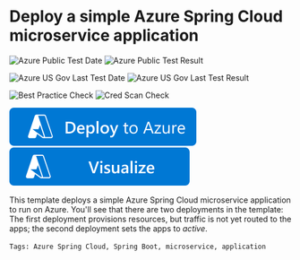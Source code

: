 # Deploy a simple Azure Spring Cloud microservice application

![Azure Public Test Date](https://azurequickstartsservice.blob.core.windows.net/badges/quickstarts/microsoft.appplatform/azure-spring-cloud/PublicLastTestDate.svg)
![Azure Public Test Result](https://azurequickstartsservice.blob.core.windows.net/badges/quickstarts/microsoft.appplatform/azure-spring-cloud/PublicDeployment.svg)

![Azure US Gov Last Test Date](https://azurequickstartsservice.blob.core.windows.net/badges/quickstarts/microsoft.appplatform/azure-spring-cloud/FairfaxLastTestDate.svg)
![Azure US Gov Last Test Result](https://azurequickstartsservice.blob.core.windows.net/badges/quickstarts/microsoft.appplatform/azure-spring-cloud/FairfaxDeployment.svg)

![Best Practice Check](https://azurequickstartsservice.blob.core.windows.net/badges/quickstarts/microsoft.appplatform/azure-spring-cloud/BestPracticeResult.svg)
![Cred Scan Check](https://azurequickstartsservice.blob.core.windows.net/badges/quickstarts/microsoft.appplatform/azure-spring-cloud/CredScanResult.svg)

[![Deploy To Azure](https://raw.githubusercontent.com/Azure/azure-quickstart-templates/master/1-CONTRIBUTION-GUIDE/images/deploytoazure.svg?sanitize=true)](https://portal.azure.com/#create/Microsoft.Template/uri/https%3A%2F%2Fraw.githubusercontent.com%2FAzure%2Fazure-quickstart-templates%2Fmaster%2Fquickstarts%2Fmicrosoft.appplatform%2Fazure-spring-cloud%2Fazuredeploy.json)
[![Visualize](https://raw.githubusercontent.com/Azure/azure-quickstart-templates/master/1-CONTRIBUTION-GUIDE/images/visualizebutton.svg?sanitize=true)](http://armviz.io/#/?load=https%3A%2F%2Fraw.githubusercontent.com%2FAzure%2Fazure-quickstart-templates%2Fmaster%2Fquickstarts%2Fmicrosoft.appplatform%2Fazure-spring-cloud%2Fazuredeploy.json)

This template deploys a simple Azure Spring Cloud microservice application to run on Azure. You'll see that there are two deployments in the template: The first deployment provisions resources, but traffic is not yet routed to the apps; the second deployment sets the apps to _active_.

`Tags: Azure Spring Cloud, Spring Boot, microservice, application`
